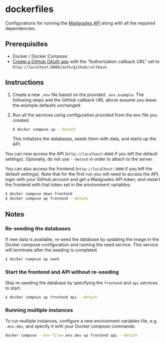 # dockerfiles

Configurations for running the [Madgrades API](http://github.com/Madgrades/api.madgrades.com) along with all the required dependencies.

## Prerequisites

* Docker / Docker Compose
* [Create a GitHub OAuth app](https://docs.github.com/en/apps/oauth-apps/building-oauth-apps/creating-an-oauth-app) with the "Authorization callback URL" set to `http://localhost:8080/auth/github/callback`. 

## Instructions

1.
   Create a new `.env` file based on the provided `.env.example`. The following steps and the GitHub callback URL above assume you leave the example defaults unchanged.

1.
   Run all the services using configuration provided from the env file you created.

   ```bash
   $ docker compose up --detach
   ```

   This initializes the databases, seeds them with data, and starts up the API.

You can now access the API (`http://localhost:8080` if you left the default settings). Opionally, do not use `--detach` in order to attach to the server.

You can also access the frontend (`http://localhost:3000` if you left the default settings). Note that for the first run you will need to access the API, login with your GitHub account and get a Madgrades API token, and restart the frontend with that token set in the environment variables:

```bash
$ docker compose down frontend
$ docker compose up frontend --detach
```

## Notes

### Re-seeding the databases

If new data is available, re-seed the database by updating the image in the Docker compose configuration and running the seed service. This service will terminate after the seeding is completed.

```bash
$ docker compose up seed
```

### Start the frontend and API without re-seeding

Skip re-seeding the database by specifying the `frontend` and `api` services to start.

```bash
$ docker compose up frontend api --detach
```

### Running multiple instances

To run multiple instances, configure a new environment variables file, e.g. `.env.dev`, and specify it with your Docker compose commands:

```bash
docker compose --env-file=.env.dev up frontend api --detach
```